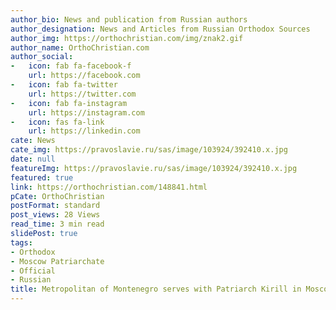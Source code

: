 ```yaml
---
author_bio: News and publication from Russian authors
author_designation: News and Articles from Russian Orthodox Sources
author_img: https://orthochristian.com/img/znak2.gif
author_name: OrthoChristian.com
author_social:
-   icon: fab fa-facebook-f
    url: https://facebook.com
-   icon: fab fa-twitter
    url: https://twitter.com
-   icon: fab fa-instagram
    url: https://instagram.com
-   icon: fas fa-link
    url: https://linkedin.com
cate: News
cate_img: https://pravoslavie.ru/sas/image/103924/392410.x.jpg
date: null
featureImg: https://pravoslavie.ru/sas/image/103924/392410.x.jpg
featured: true
link: https://orthochristian.com/148841.html
pCate: OrthoChristian
postFormat: standard
post_views: 28 Views
read_time: 3 min read
slidePost: true
tags:
- Orthodox
- Moscow Patriarchate
- Official
- Russian
title: Metropolitan of Montenegro serves with Patriarch Kirill in Moscow Kremlin
---
```

